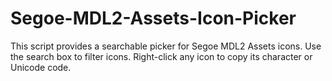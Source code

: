 # Segoe-MDL2-Assets-Icon-Picker
This script provides a searchable picker for Segoe MDL2 Assets icons. Use the search box to filter icons. Right-click any icon to copy its character or Unicode code.

